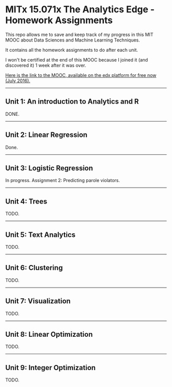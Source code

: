 MITx 15.071x The Analytics Edge - Homework Assignments
====


This repo allows me to save and keep track of my progress in this MIT MOOC about Data Sciences and Machine Learning Techniques.

It contains all the homework assignments to do after each unit.

I won't be certified at the end of this MOOC because I joined it (and discovered it) 1 week after it was over.

[Here is the link to the MOOC, available on the edx platform for free now (July 2016).](https://courses.edx.org/courses/course-v1:MITx+15.071x_3+1T2016/ "Link to the MOOC")

-----
## Unit 1: An introduction to Analytics and R

DONE.

-----
## Unit 2: Linear Regression

Done.

------
## Unit 3: Logistic Regression
In progress.
Assignment 2: Predicting parole violators.

------
## Unit 4: Trees

TODO.

-----
## Unit 5: Text Analytics

TODO.

-----
## Unit 6: Clustering

TODO.

-----
## Unit 7: Visualization

TODO.

-----
## Unit 8: Linear Optimization

TODO.

-----
## Unit 9: Integer Optimization

TODO.
